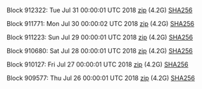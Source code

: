 Block 912322: Tue Jul 31 00:00:01 UTC 2018 [zip](https://dash-bootstrap.ams3.digitaloceanspaces.com/mainnet/2018-07-31/bootstrap.dat.zip) (4.2G) [SHA256](https://dash-bootstrap.ams3.digitaloceanspaces.com/mainnet/2018-07-31/sha256.txt)

Block 911771: Mon Jul 30 00:00:02 UTC 2018 [zip](https://dash-bootstrap.ams3.digitaloceanspaces.com/mainnet/2018-07-30/bootstrap.dat.zip) (4.2G) [SHA256](https://dash-bootstrap.ams3.digitaloceanspaces.com/mainnet/2018-07-30/sha256.txt)

Block 911223: Sun Jul 29 00:00:01 UTC 2018 [zip](https://dash-bootstrap.ams3.digitaloceanspaces.com/mainnet/2018-07-29/bootstrap.dat.zip) (4.2G) [SHA256](https://dash-bootstrap.ams3.digitaloceanspaces.com/mainnet/2018-07-29/sha256.txt)

Block 910680: Sat Jul 28 00:00:01 UTC 2018 [zip](https://dash-bootstrap.ams3.digitaloceanspaces.com/mainnet/2018-07-28/bootstrap.dat.zip) (4.2G) [SHA256](https://dash-bootstrap.ams3.digitaloceanspaces.com/mainnet/2018-07-28/sha256.txt)

Block 910127: Fri Jul 27 00:00:01 UTC 2018 [zip](https://dash-bootstrap.ams3.digitaloceanspaces.com/mainnet/2018-07-27/bootstrap.dat.zip) (4.2G) [SHA256](https://dash-bootstrap.ams3.digitaloceanspaces.com/mainnet/2018-07-27/sha256.txt)

Block 909577: Thu Jul 26 00:00:01 UTC 2018 [zip](https://dash-bootstrap.ams3.digitaloceanspaces.com/mainnet/2018-07-26/bootstrap.dat.zip) (4.2G) [SHA256](https://dash-bootstrap.ams3.digitaloceanspaces.com/mainnet/2018-07-26/sha256.txt)
